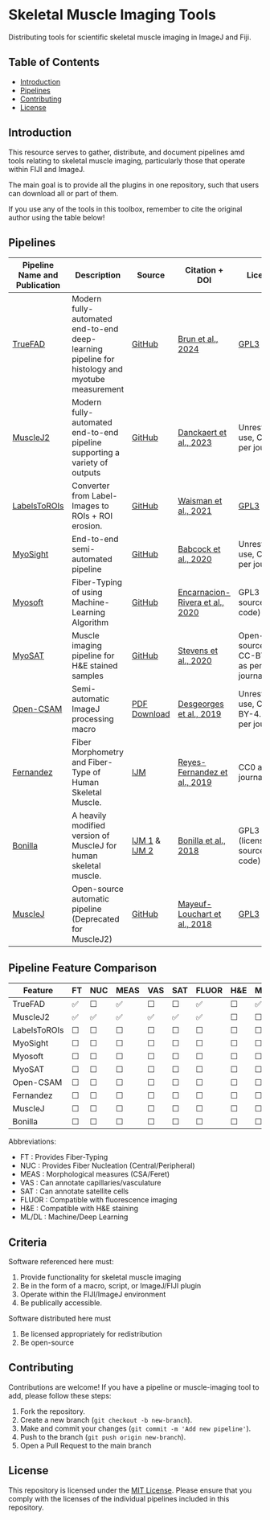 # Skeletal Muscle Imaging Tools
Distributing tools for scientific skeletal muscle imaging in ImageJ and Fiji.

## Table of Contents

- [Introduction](#Introduction)
- [Pipelines](#Pipelines)
- [Contributing](#Contributing)
- [License](#License)

## Introduction

This resource serves to gather, distribute, and document pipelines amd tools relating to skeletal muscle imaging, particularly those that operate within FIJI and ImageJ.

The main goal is to provide all the plugins in one repository, such that users can download all or part of them.

If you use any of the tools in this toolbox, remember to cite the original author using the table below!

## Pipelines

| Pipeline Name and Publication | Description | Source | Citation + DOI | License |
|---------------|-------------|--------|----------|---------|
| [TrueFAD](https://www.nature.com/articles/s41598-024-53658-0) | Modern fully-automated end-to-end deep-learning pipeline for histology and myotube measurement | [GitHub](https://github.com/AurBrun/TRUEFAD?tab=readme-ov-file) | [Brun et al., 2024](https://doi.org/10.1038/s41598-024-53658-0) | [GPL3](https://github.com/AurBrun/TRUEFAD/blob/main/LICENSE) |
| [MuscleJ2](https://skeletalmusclejournal.biomedcentral.com/articles/10.1186/s13395-023-00323-1#citeas)    | Modern fully-automated end-to-end pipeline supporting a variety of outputs | [GitHub](https://github.com/ADanckaert/MuscleJ2/tree/Plugin) | [Danckaert et al., 2023](https://doi.org/10.1186/s13395-023-00323-1) |  Unrestricted use, CC0 as per journal |
| [LabelsToROIs](https://www.nature.com/articles/s41598-021-91191-6) | Converter from Label-Images to ROIs + ROI erosion. | [GitHub](https://github.com/ariel-waisman/LabelsToROIs/tree/master) | [Waisman et al., 2021](https://doi.org/10.1038/s41598-021-91191-6) | [GPL3](https://github.com/ariel-waisman/LabelsToROIs/blob/master/LICENSE) |
| [MyoSight](https://www.ncbi.nlm.nih.gov/pmc/articles/PMC7667765/) | End-to-end semi-automated pipeline | [GitHub](https://github.com/LyleBabcock/MyoSight) | [Babcock et al., 2020](https://doi.org/10.1186%2Fs13395-020-00250-5) | Unrestricted use, CC0 as per journal |
| [Myosoft](https://journals.plos.org/plosone/article?id=10.1371/journal.pone.0229041) | Fiber-Typing of using Machine-Learning Algorithm | [GitHub](https://github.com/Hyojung-Choo/Myosoft/tree/Myosoft-hub) | [Encarnacion-Rivera et al., 2020](https://doi.org/10.1371/journal.pone.0229041) | GPL3 (via source code) |
| [MyoSAT](https://www.ncbi.nlm.nih.gov/pmc/articles/PMC7757813/)| Muscle imaging pipeline for H&E stained samples | [GitHub](https://github.com/CheethamLab/MyoSAT_ImageJ_Macro/) | [Stevens et al., 2020](https://doi.org/10.1371/journal.pone.0243163) | Open-source, CC-BY-4.0 as per journal |
| [Open-CSAM](https://skeletalmusclejournal.biomedcentral.com/articles/10.1186/s13395-018-0186-6) | Semi-automatic ImageJ processing macro | [PDF Download](https://static-content.springer.com/esm/art%3A10.1186%2Fs13395-018-0186-6/MediaObjects/13395_2018_186_MOESM1_ESM.pdf) | [Desgeorges et al., 2019](https://doi.org/10.1186/s13395-018-0186-6) | Unrestricted use, CC-BY-4.0 as per journal |
| [Fernandez](https://skeletalmusclejournal.biomedcentral.com/articles/10.1186/s13395-019-0200-7#citeas) | Fiber Morphometry and Fiber-Type of Human Skeletal Muscle. | [IJM](https://static-content.springer.com/esm/art%3A10.1186%2Fs13395-019-0200-7/MediaObjects/13395_2019_200_MOESM2_ESM.txt) | [Reyes-Fernandez et al., 2019](https://doi.org/10.1186/s13395-019-0200-7) | CC0 as per journal |
| [Bonilla](https://www.ncbi.nlm.nih.gov/pmc/articles/PMC7732929/) | A heavily modified version of MuscleJ for human skeletal muscle. | [IJM 1](https://www.ncbi.nlm.nih.gov/pmc/articles/PMC7732929/bin/11357_2020_266_MOESM4_ESM.ijm) & [IJM 2](https://www.ncbi.nlm.nih.gov/pmc/articles/PMC7732929/bin/11357_2020_266_MOESM5_ESM.ijm) | [Bonilla et al., 2018](https://doi.org/10.1007%2Fs11357-020-00266-1) | GPL3 (license in source code) |
| [MuscleJ](https://skeletalmusclejournal.biomedcentral.com/articles/10.1186/s13395-018-0171-0)    | Open-source automatic pipeline (Deprecated for MuscleJ2)  | [GitHub](https://github.com/ADanckaert/MuscleJ) | [Mayeuf-Louchart et al., 2018](https://doi.org/10.1186/s13395-018-0171-0) | [GPL3](https://github.com/ADanckaert/MuscleJ/blob/master/License.txt) | 


## Pipeline Feature Comparison

| Feature                | FT     | NUC    | MEAS   | VAS     | SAT     | FLUOR   | H&E     | ML/DL   |
|------------------------|--------|--------|--------|---------|---------|---------|---------|---------|
| TrueFAD                | ✅     |&#9744; | ✅      | &#9744; | &#9744; | ✅      | &#9744; | ✅      |
| MuscleJ2               | ✅     | ✅     | ✅      | ✅       | ✅      | ✅      | &#9744; | &#9744; |
| LabelsToROIs           |&#9744; |&#9744; |&#9744; | &#9744; | &#9744; | &#9744; | &#9744; | &#9744; |
| MyoSight               |&#9744; |&#9744; |&#9744; | &#9744; | &#9744; | &#9744; | &#9744; | &#9744; |
| Myosoft                |&#9744; |&#9744; |&#9744; | &#9744; | &#9744; | &#9744; | &#9744; | &#9744; |
| MyoSAT                 |&#9744; |&#9744; |&#9744; | &#9744; | &#9744; | &#9744; | &#9744; | &#9744; |
| Open-CSAM              |&#9744; |&#9744; |&#9744; | &#9744; | &#9744; | &#9744; | &#9744; | &#9744; |
| Fernandez              |&#9744; |&#9744; |&#9744; | &#9744; | &#9744; | &#9744; | &#9744; | &#9744; |
| MuscleJ                |&#9744; |&#9744; |&#9744; | &#9744; | &#9744; | &#9744; | &#9744; | &#9744; |
| Bonilla                |&#9744; |&#9744; |&#9744; | &#9744; | &#9744; | &#9744; | &#9744; | &#9744; |

Abbreviations:
- FT   : Provides Fiber-Typing
- NUC  : Provides Fiber Nucleation (Central/Peripheral)
- MEAS  : Morphological measures (CSA/Feret)
- VAS  : Can annotate capillaries/vasculature
- SAT  : Can annotate satellite cells
- FLUOR : Compatible with fluorescence imaging
- H&E   : Compatible with H&E staining
- ML/DL : Machine/Deep Learning

## Criteria
Software referenced here must:
1) Provide functionality for skeletal muscle imaging
2) Be in the form of a macro, script, or ImageJ/FIJI plugin
3) Operate within the FIJI/ImageJ environment
4) Be publically accessible.

Software distributed here must
1) Be licensed appropriately for redistribution
2) Be open-source

## Contributing

Contributions are welcome! If you have a pipeline or muscle-imaging tool to add, please follow these steps:

1. Fork the repository.
2. Create a new branch (`git checkout -b new-branch`).
3. Make and commit your changes (`git commit -m 'Add new pipeline'`).
4. Push to the branch (`git push origin new-branch`).
5. Open a Pull Request to the main branch

## License

This repository is licensed under the [MIT License](LICENSE). Please ensure that you comply with the licenses of the individual pipelines included in this repository.

